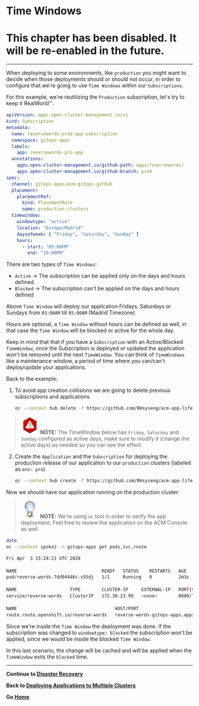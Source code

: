 # **Time Windows**


# **This chapter has been disabled. It will be re-enabled in the future.**

----

When deploying to some environments, like `production` you might want to decide when those deployments should or should not occur, in order to configure that we're going to use `Time Windows` within our `Subscriptions`.

For this example, we're reutilizing the `Production` subscription, let's try to keep it RealWorld™.

~~~yaml
apiVersion: apps.open-cluster-management.io/v1
kind: Subscription
metadata:
  name: reversewords-prod-app-subscription
  namespace: gitops-apps
  labels:
    app: reversewords-pro-app
  annotations:
    apps.open-cluster-management.io/github-path: apps/reversewords/
    apps.open-cluster-management.io/github-branch: prod
spec:
  channel: gitops-apps/acm-gitops-github
  placement:
    placementRef:
      kind: PlacementRule
      name: production-clusters
  timewindow:
    windowtype: "active"
    location: "Europe/Madrid"
    daysofweek: [ "Friday", "Saturday", "Sunday" ]
    hours:
      - start: "05:00PM"
        end: "10:00PM"
~~~

There are two types of `Time Windows`:

* `Active`  -> The subscription can be applied only on the days and hours defined
* `Blocked` -> The subscription can't be applied on the days and hours defined

Above `Time Window` will deploy our application Fridays, Saturdays or Sundays from `03:00AM` till `05:00AM` (Madrid Timezone)

Hours are optional, a `Time Window` without hours can be defined as well, in that case the `Time Window` will be blocked or active for the whole day.

Keep in mind that that if you have a `Subscription` with an Active/Blocked `TimeWindow`, once the Subscription is deployed or updated the application won't be removed until the next `TimeWindow`. You can think of `TimeWindows` like a maintenance window, a period of time where you can/can't deploy/update your applications.

Back to the example:

1. To avoid app creation collisions we are going to delete previous subscriptions and applications

    ~~~sh
    oc --context hub delete -f https://github.com/RHsyseng/acm-app-lifecycle-policies-lab/raw/master/acm-manifests/reversewords-kustomize/07_subscription-all-okay.yaml
    ~~~

> ![WARNING](assets/warning-icon.png) **NOTE:** The TimeWindow below has `Friday`, `Saturday` and `Sunday` configured as active days, make sure to modify it (change the active days) as needed so you can see the effect.

2. Create the `Application` and the `Subscription` for deploying the production release of our application to our `production` clusters (labeled as `env: pro`)

    ~~~sh
    oc --context hub create -f https://github.com/RHsyseng/acm-app-lifecycle-policies-lab/raw/master/acm-manifests/reversewords-kustomize/08_subscription-timewindow.yaml
    ~~~

Now we should have our application running on the production cluster:

> ![TIP](assets/tip-icon.png) **NOTE:** We're using `oc` tool in order to verify the app deployment. Feel free to review the application on the ACM Console as well.

~~~sh
date
oc --context spoke2 -n gitops-apps get pods,svc,route
~~~

~~~sh
Fri Apr  3 15:24:21 UTC 2020

NAME                                READY   STATUS    RESTARTS   AGE
pod/reverse-words-7dd94446c-v55dj   1/1     Running   0          2m3s

NAME                    TYPE        CLUSTER-IP     EXTERNAL-IP   PORT(S)    AGE
service/reverse-words   ClusterIP   172.30.23.99   <none>        8080/TCP   2m4s

NAME                                     HOST/PORT                                                         PATH   SERVICES        PORT   TERMINATION   WILDCARD
route.route.openshift.io/reverse-words   reverse-words-gitops-apps.apps.cluster-8aca.red.osp.opentlc.com          reverse-words   8080                 None
~~~

Since we're inside the `Time Window` the deployment was done. If the subscription was changed to `windowtype: blocked` the subscription won't be applied, since we would be inside the blocked `Time Window`.

In this last scenario, the change will be cached and will be applied when the `TimeWindow` exits the `blocked` time.

---

**Continue to [Disaster Recovery](./05_disaster_recovery.md)**

**Back to [Deploying Applications to Multiple Clusters](./03_deploying_apps_to_clusters.md)** 

**Go [Home](./README.md)**
